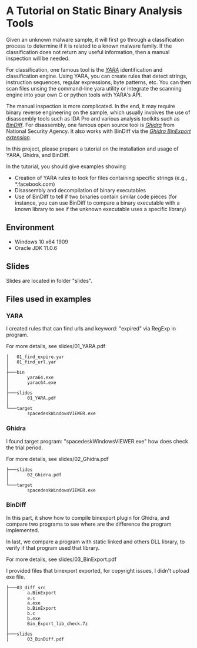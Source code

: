 # A Tutorial on Static Binary Analysis Tools


Given an unknown malware sample, it will first go through a classification process to determine if it is related to a known malware family. If the classification does not return any useful information, then a manual inspection will be needed.

For classification, one famous tool is the <cite>[YARA][1]</cite> identification and classification engine. Using YARA, you can create rules that detect strings, instruction sequences, regular expressions, byte patterns, etc. You can then scan files unsing the command-line yara utility or integrate the scanning engine into your own C or python tools with YARA's API. 

The manual inspection is more complicated. In the end, it may require binary reverse engineering on the sample, which usually involves the use of disassembly tools such as IDA Pro and various analysis toolkits such as <cite>[BinDiff][3]</cite>. For disassembly, one famous open source tool is <cite>[Ghidra][2]</cite> from National Security Agency. It also works with BinDiff via the <cite>[Ghidra BinExport extension][4]</cite>. 


In this project, please prepare a tutorial on the installation and usage of YARA, Ghidra, and BinDiff.

In the tutorial, you should give examples showing

* Creation of YARA rules to look for files containing specific strings (e.g., *.facebook.com)
* Disassembly and decompilation of binary executables
* Use of BinDiff to tell if two binaries contain similar code pieces (for instance, you can use BinDiff to compare a binary executable with a known library to see if the unknown executable uses a specific library)

[1]:https://virustotal.github.io/yara/
[2]:https://ghidra-sre.org/
[3]:https://zynamics.com/software.html
[4]:https://github.com/google/binexport/tree/master/java/BinExport



## Environment

- Windows 10 x64 1909
- Oracle JDK 11.0.6



## Slides

Slides are located in folder "slides".



## Files used in examples

### YARA

I created rules that can find urls and keyword: "expired" via RegExp in program.

For more details, see slides/01_YARA.pdf

```
│   01_find_expire.yar
│   01_find_url.yar
│
├───bin
│       yara64.exe
│       yarac64.exe
│
├───slides
│       01_YARA.pdf
│
└───target
        spacedeskWindowsVIEWER.exe
```



### Ghidra

I found target program: "spacedeskWindowsVIEWER.exe" how does check the trial period.

For more details, see  slides/02_Ghidra.pdf

```
├───slides
│       02_Ghidra.pdf
│
└───target
        spacedeskWindowsVIEWER.exe
```



### BinDiff

In this part, it show how to compile binexport plugin for Ghidra, and compare two programs to see where are the difference the program implemented.

In last, we compare a program with static linked and others DLL library, to verify if that program used that library.

For more details, see  slides/03_BinExport.pdf

I provided files that binexport exported, for copyright issues, I didn't upload exe file.

```
├───03_diff_src
│       a.BinExport
│       a.c
│       a.exe
│       b.BinExport
│       b.c
│       b.exe
│       Bin_Export_lib_check.7z
│
├───slides
│       03_BinDiff.pdf
```

